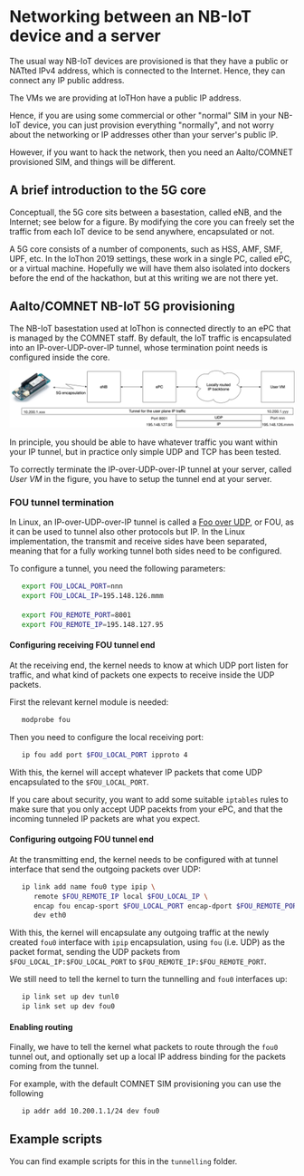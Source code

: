 # Networking between an NB-IoT device and a server

The usual way NB-IoT devices are provisioned is that they have a
public or NATted IPv4 address, which is connected to the Internet.
Hence, they can connect any IP public address.

The VMs we are providing at IoTHon have a public IP address.

Hence, if you are using some commercial or other "normal" SIM in your
NB-IoT device, you can just provision everything "normally", and not
worry about the networking or IP addresses other than your server's
public IP.

However, if you want to hack the network, then you need an
Aalto/COMNET provisioned SIM, and things will be different.

## A brief introduction to the 5G core

Conceptuall, the 5G core sits between a basestation, called eNB, and
the Internet; see below for a figure.  By modifying the core you can
freely set the traffic from each IoT device to be send anywhere,
encapsulated or not.

A 5G core consists of a number of components, such as HSS, AMF, SMF,
UPF, etc.  In the IoThon 2019 settings, these work in a single PC,
called ePC, or a virtual machine.  Hopefully we will have them also
isolated into dockers before the end of the hackathon, but at this
writing we are not there yet.

## Aalto/COMNET NB-IoT 5G provisioning

The NB-IoT basestation used at IoThon is connected directly to an ePC
that is managed by the COMNET staff.  By default, the IoT traffic
is encapsulated into an IP-over-UDP-over-IP tunnel, whose termination
point needs is configured inside the core.

![Comnet core tunnelling](../images/comnet-core-tunnelling.png)

In principle, you should be able to have whatever traffic you want
within your IP tunnel, but in practice only simple UDP and TCP has
been tested.

To correctly terminate the IP-over-UDP-over-IP tunnel at your server,
called _User VM_ in the figure, you have to setup the tunnel end
at your server.

### FOU tunnel termination

In Linux, an IP-over-UDP-over-IP tunnel is called a
[Foo over UDP](https://lwn.net/Articles/614348/), or FOU, as it can be
used to tunnel also other protocols but IP.  In the Linux
implementation, the transmit and receive sides have been separated,
meaning that for a fully working tunnel both sides need to be
configured.

To configure a tunnel, you need the following parameters:
```sh
   export FOU_LOCAL_PORT=nnn
   export FOU_LOCAL_IP=195.148.126.mmm

   export FOU_REMOTE_PORT=8001
   export FOU_REMOTE_IP=195.148.127.95
```

#### Configuring receiving FOU tunnel end

At the receiving end, the kernel needs to know at which UDP port
listen for traffic, and what kind of packets one expects to receive
inside the UDP packets.

First the relevant kernel module is needed:
```sh
   modprobe fou
```

Then you need to configure the local receiving port:
```sh
   ip fou add port $FOU_LOCAL_PORT ipproto 4
```

With this, the kernel will accept whatever IP packets that come UDP
encapsulated to the `$FOU_LOCAL_PORT`.

If you care about security, you want to add some suitable `iptables`
rules to make sure that you only accept UDP pacekts from your ePC, and
that the incoming tunneled IP packets are what you expect.

#### Configuring outgoing FOU tunnel end

At the transmitting end, the kernel needs to be configured with at
tunnel interface that send the outgoing packets over UDP:
```sh
   ip link add name fou0 type ipip \
      remote $FOU_REMOTE_IP local $FOU_LOCAL_IP \
      encap fou encap-sport $FOU_LOCAL_PORT encap-dport $FOU_REMOTE_PORT encap-csum \
      dev eth0
```

With this, the kernel will encapsulate any outgoing traffic at the
newly created `fou0` interface with `ipip` encapsulation, using `fou`
(i.e. UDP) as the packet format, sending the UDP packets from
`$FOU_LOCAL_IP:$FOU_LOCAL_PORT` to `$FOU_REMOTE_IP:$FOU_REMOTE_PORT`.

We still need to tell the kernel to turn the tunnelling and `fou0`
interfaces up:
```sh
   ip link set up dev tunl0
   ip link set up dev fou0
```

#### Enabling routing

Finally, we have to tell the kernel what packets to route through the
`fou0` tunnel out, and optionally set up a local IP address binding
for the packets coming from the tunnel.

For example, with the default COMNET SIM provisioning you can
use the following
```sh
   ip addr add 10.200.1.1/24 dev fou0
```

## Example scripts

You can find example scripts for this in the `tunnelling` folder.
